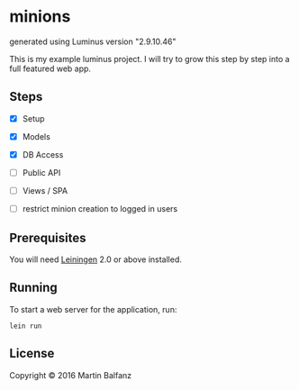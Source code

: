 # minions

generated using Luminus version "2.9.10.46"

This is my example luminus project. I will try to grow this step by
step into a full featured web app.


## Steps

* [x] Setup
* [x] Models
* [x] DB Access
* [ ] Public API
* [ ] Views / SPA
* [ ] restrict minion creation to logged in users


## Prerequisites

You will need [Leiningen][1] 2.0 or above installed.

[1]: https://github.com/technomancy/leiningen


## Running

To start a web server for the application, run:

    lein run


## License

Copyright © 2016 Martin Balfanz

